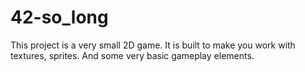 # 42-so_long
This project is a very small 2D game. It is built to make you work with textures, sprites. And some very basic gameplay elements.
